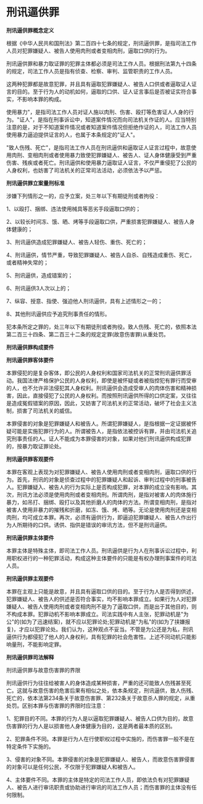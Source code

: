 # 刑讯逼供罪

 

**刑讯逼供罪概念定义**

根据《中华人民共和国刑法》第二百四十七条的规定，刑讯逼供罪，是指司法工作人员对犯罪嫌疑人、被告人使用肉刑或者变相肉刑，逼取口供的行为。

刑讯逼供罪和暴力取证罪的犯罪主体都必须是司法工作人员。根据刑法第九十四条的规定，司法工作人员是指有侦查、检察、审判、监管职责的工作人员。

这两种犯罪都是故意犯罪，并且具有逼取犯罪嫌疑人、被告人口供或者逼取证人证言的目的。至于行为人的动机如何，逼取的口供、证人证言事后是否被证实符合事实，不影响本罪的构成。

使用暴力"，是指司法工作人员对证人施以肉刑、伤害、殴打等危害证人人身的行为。"证人"，是指在刑事诉讼中，知道案件情况而向司法机关作证的人。应当特别注意的是，对于不知道案件情况或者知道案件情况但拒绝作证的人，司法工作人员使用暴力逼迫提供证言的人，也属于本条规定的"证人"。

"致人伤残、死亡"，是指司法工作人员在刑讯逼供和逼取证人证言过程中，故意使用肉刑、变相肉刑或者使用暴力致使犯罪嫌疑人、被告人、证人身体健康受到严重伤害、残疾或者死亡。刑讯逼供和使用暴力逼取证人证言，不仅严重侵犯了公民的人身权利，也妨害了司法机关的正常司法活动，必须依法予以严惩。

**刑讯逼供罪立案量刑标准**

涉嫌下列情形之一的，应予立案，处三年以下有期徒刑或者拘役：

1、以殴打、捆绑、违法使用械具等恶劣手段逼取口供的；

2、以较长时间冻、饿、晒、烤等手段逼取口供，严重损害犯罪嫌疑人、被告人身体健康的；

3、刑讯逼供造成犯罪嫌疑人、被告人轻伤、重伤、死亡的；

4、刑讯逼供，情节严重，导致犯罪嫌疑人、被告人自杀、自残造成重伤、死亡，或者精神失常的；

5、刑讯逼供，造成错案的；

6、刑讯逼供3人次以上的；

7、纵容、授意、指使、强迫他人刑讯逼供，具有上述情形之一的；

8、其他刑讯逼供应予追究刑事责任的情形。

犯本条所定之罪的，处三年以下有期徒刑或者拘役。致人伤残、死亡的，依照本法第二百三十四条、第二百三十二条的规定定罪(故意伤害罪)从重处罚。


**刑讯逼供罪构成要件**

**刑讯逼供罪客体要件** 

本罪侵犯的是复杂客体，即公民的人身权利和国家司法机关的正常刑讯逼供罪活动。我国法律严格保护公民的人身权利，即使是被怀疑或者被指控犯有罪行而受审的人，也不允许非法侵犯其人身权利。刑讯逼供会造成受审人的肉体伤害和精神损害，因此，直接侵犯了公民的人身权利。而按照刑讯逼供所得的口供定案，又往往是造成冤假错案的原因，因此，又妨害了司法机关的正常活动，破坏了社会主义法制，损害了司法机关的威信。

本罪侵害的对象是犯罪嫌疑人和被告人。所谓犯罪嫌疑人，是指根据一定证据被怀疑可能是实施犯罪行为的人。所谓被告人，是指依法被控诉有罪，并由司法机关追究刑事责任的人。证人不能成为本罪侵害的对象，如果对他们刑讯逼供构成犯罪的，按暴力取证罪论处。

**刑讯逼供罪客观要件** 

本罪在客观上表现为对犯罪嫌疑人、被告人使用肉刑或者变相肉刑，逼取口供的行为。首先，刑讯的对象是侦查过程中的犯罪嫌疑人和起诉、审判过程中的刑事被告人。犯罪嫌疑入、被告人的行为实际上是否构成犯罪，对本罪的成立没有影响。其次，刑讯方法必须是使用肉刑或者变相肉刑。所谓肉刑，是指对被害人的肉体施行暴力，如吊打、捆绑、殴打以及其他折磨人的肉体的方法。所谓变相肉刑，是指对被害人使用非暴力的摧残和折磨，如冻、饿、烤、晒等。无论是使用肉刑还是变相肉刑，均可成立本罪。再次，必须有逼供行为，即逼迫犯罪嫌疑人、被告人作出行为人所期待的口供。诱供、指供是错误的审讯方法，但不是刑讯逼供。

**刑讯逼供罪主体要件** 

本罪主体是特殊主体，即司法工作人员。刑讯逼供是行为人在刑事诉讼过程中，利用职权进行的一种犯罪活动，构成这种主体要件的只能是有权办理刑事案件的司法人员。

**刑讯逼供罪主观要件** 

本罪在主观上只能是故意，并且具有逼取口供的目的。至于行为人是否得到供述，犯罪嫌疑人、被告人的供述是否符合事实，均不影响本罪成立。如果行为人对犯罪嫌疑人、被告人使用肉刑或者变相肉刑不是为了逼取口供，而是出于其他目的，则不构成本罪。犯罪动机不影响本罪成立。司法实践中有人主张，犯罪动机是"为公"的(如为了迅速结案)，就不应以犯罪论处;犯罪动机是"为私"的(如为了挟嫌报复)，才应以犯罪论处。我们认为，这种观点不妥当。不管是为公还是为私，刑讯逼供行为都侵犯了他人的人身权利，具有犯罪的社会危害性。上述不同动机只能影响量刑，不能影响定罪。

**刑讯逼供罪司法解释**

刑讯逼供罪与故意伤害罪的界限

刑讯逼供行为往往给被害人的身体造成某种损害，严重的还可能致人伤残甚至死亡。这就与故意伤害的危害后果有相似之处，依本条规定，刑讯逼供，致人伤残、死亡的，依本法第234条关于故意伤害罪、第232条关于故意杀人罪的规定，从重处罚。区别本罪与伤害罪的界限时应注意：

1、犯罪目的不同。本罪的行为人是以逼取犯罪嫌疑人、被告人口供为目的，故意伤害罪的行为人是以损害他人身体健康为目的，这是两者最本质的区别。

2、犯罪条件不同。本罪是行为人在行使职权过程中实施的，而伤害罪一般不是在特定条件下实施的。

3、侵害的对象不同。本罪侵害的对象是犯罪嫌疑人、被告人，而故意伤害罪侵害的对象可以是任何公民，不仅限于犯罪嫌疑人和被告人。

4、主体要件不同。本罪的主体是特定的司法工作人员，即依法负有对犯罪嫌疑人、被告人进行审讯职责或协助进行审讯的司法工作人员；而伤害罪的主体没有任何限制。
